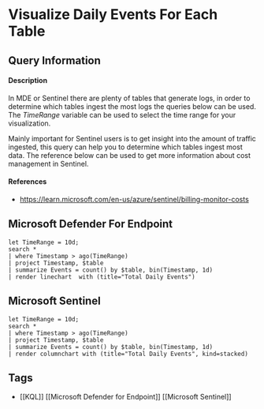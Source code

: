 # Visualize Daily Events For Each Table
## Query Information
#### Description
In MDE or Sentinel there are plenty of tables that generate logs, in order to determine which tables ingest the most logs the queries below can be used. The *TimeRange* variable can be used to select the time range for your visualization.

Mainly important for Sentinel users is to get insight into the amount of traffic ingested, this query can help you to determine which tables ingest most data. The reference below can be used to get more information about cost management in Sentinel.
#### References
- https://learn.microsoft.com/en-us/azure/sentinel/billing-monitor-costs
## Microsoft Defender For Endpoint
```kusto
let TimeRange = 10d;
search *
| where Timestamp > ago(TimeRange)
| project Timestamp, $table
| summarize Events = count() by $table, bin(Timestamp, 1d)
| render linechart  with (title="Total Daily Events")

```
## Microsoft Sentinel
```kusto
let TimeRange = 10d;
search *
| where Timestamp > ago(TimeRange)
| project Timestamp, $table
| summarize Events = count() by $table, bin(Timestamp, 1d)
| render columnchart with (title="Total Daily Events", kind=stacked)
```
## Tags
- [[KQL]] [[Microsoft Defender for Endpoint]] [[Microsoft Sentinel]]